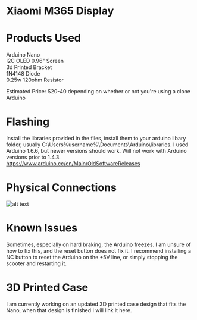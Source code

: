 # Xiaomi M365 Display 
# Products Used  
Arduino Nano    
I2C OLED 0.96" Screen     
3d Printed Bracket  
1N4148 Diode  
0.25w 120ohm Resistor       

Estimated Price: $20-40 depending on whether or not you're using a clone Arduino

# Flashing  
Install the libraries provided in the files, install them to your 
arduino libary folder, usually C:\Users\%username%\Documents\Arduino\libraries.
I used Arduino 1.6.6, but newer versions should work.  Will not work with 
Arduino versions prior to 1.4.3.
https://www.arduino.cc/en/Main/OldSoftwareReleases  

# Physical Connections  
![alt text](https://i.imgur.com/FpdTOOb.png)  

# Known Issues  
Sometimes, especially on hard braking, the Arduino freezes.  I am unsure of how
to fix this, and the reset button does not fix it.  I recommend installing a NC 
button to reset the Arduino on the +5V line, or simply stopping the scooter
and restarting it.

# 3D Printed Case
I am currently working on an updated 3D printed case design that fits the Nano,
when that design is finished I will link it here.

